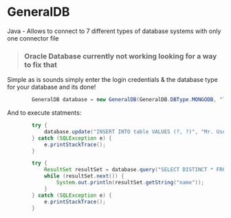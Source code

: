 # GeneralDB
Java - Allows to connect to 7 different types of database systems with only one connector file

> ### Oracle Database currently not working looking for a way to fix that

Simple as is sounds simply enter the login credentials & the database type for your database and its done!

```java
        GeneralDB database = new GeneralDB(GeneralDB.DBType.MONGODB, "localhost", "3306", "database", "root", "password123");
```

And to execute statments:

```java
        try {
            database.update("INSERT INTO table VALUES (?, ?)", "Mr. User", "Funny comment");
        } catch (SQLException e) {
            e.printStackTrace();
        }

        try {
            ResultSet resultSet = database.query("SELECT DISTINCT * FROM table");
            while (resultSet.next()) {
                System.out.println(resultSet.getString("name"));
            }
        } catch (SQLException e) {
            e.printStackTrace();
        }
```

